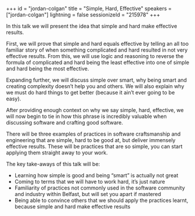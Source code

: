 +++
id = "jordan-colgan"
title = "Simple, Hard, Effective"
speakers = ["jordan-colgan"]
lightning = false
sessionizeId = "215978"
+++

In this talk we will present the idea that simple and hard make effective results.

First, we will prove that simple and hard equals effective by telling an all too familiar story of when something complicated and hard resulted in not very effective results. From this, we will use logic and reasoning to reverse the formula of complicated and hard being the least effective into one of simple and hard being the most effective.

Expanding further, we will discuss simple over smart, why being smart and creating complexity doesn’t help you and others. We will also explain why we must do hard things to get better (because it ain’t ever going to be easy).

After providing enough context on why we say simple, hard, effective, we will now begin to tie in how this phrase is incredibly valuable when discussing software and crafting good software.

There will be three examples of practices in software craftsmanship and engineering that are simple, hard to be good at, but deliver immensely effective results. These will be practices that are so simple, you can start applying them straight away to your work.

The key take-aways of this talk will be:
- Learning how simple is good and being “smart” is actually not great
- Coming to terms that we will have to work hard, it’s just nature
- Familiarity of practices not commonly used in the software community and industry within Belfast, but will set you apart if mastered
- Being able to convince others that we should apply the practices learnt, because simple and hard make effective results
